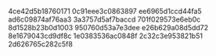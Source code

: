 4ce42d5b18760171
0c91eee3c0863897
ee6965d1ccd44fa5
ad6c09874af76aa3
3a3757d5af7baccd
701f029573e6eb0c
8d1528b23b0d1003
950760d53a7e3dee
e26b629a08d5dd72
8e1679043cd9df8c
1e0383536ac0848f
2c32c3e953821b51
2d626765c282c5f8
